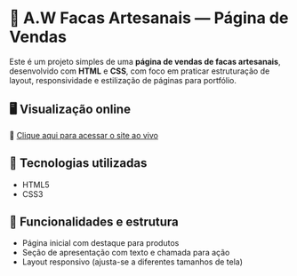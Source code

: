 # 🔪 A.W Facas Artesanais — Página de Vendas

Este é um projeto simples de uma **página de vendas de facas artesanais**, desenvolvido com **HTML** e **CSS**, com foco em praticar estruturação de layout, responsividade e estilização de páginas para portfólio.

## 🖥️ Visualização online

🔗 [Clique aqui para acessar o site ao vivo](https://e-commerce-facas.vercel.app/)

## 🚀 Tecnologias utilizadas

- HTML5
- CSS3

## 🔧 Funcionalidades e estrutura

- Página inicial com destaque para produtos
- Seção de apresentação com texto e chamada para ação
- Layout responsivo (ajusta-se a diferentes tamanhos de tela)